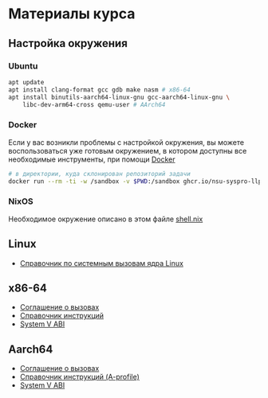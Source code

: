 # Материалы курса

## Настройка окружения

### Ubuntu

```sh
apt update
apt install clang-format gcc gdb make nasm # x86-64
apt install binutils-aarch64-linux-gnu gcc-aarch64-linux-gnu \
    libc-dev-arm64-cross qemu-user # AArch64
```

### Docker

Если у вас возникли проблемы с настройкой окружения, вы можете воспользоваться
уже готовым окружением, в котором доступны все необходимые инструменты, при
помощи [Docker](https://docs.docker.com/desktop/setup/install/linux/)

```sh
# в директории, куда склонирован репозиторий задачи
docker run --rm -ti -w /sandbox -v $PWD:/sandbox ghcr.io/nsu-syspro-llp/runner
```

### NixOS

Необходимое окружение описано в этом файле [shell.nix](./shell.nix)

## Linux

- [Справочник по системным вызовам ядра Linux](https://www.chromium.org/chromium-os/developer-library/reference/linux-constants/syscalls/)

## x86-64

- [Соглашение о вызовах](https://stackoverflow.com/a/2538212)
- [Справочник инструкций](https://www.felixcloutier.com/x86/)
- [System V ABI](https://gitlab.com/x86-psABIs/x86-64-ABI/-/jobs/artifacts/master/raw/x86-64-ABI/abi.pdf?job=build)

## Aarch64

- [Соглашение о вызовах](./arm64_docs/procedure_call_standard.pdf)
- [Справочник инструкций (A-profile)](./arm64_docs/a64_isa_a_profile.pdf)
- [System V ABI](./arm64_docs/system_v_abi.pdf)
